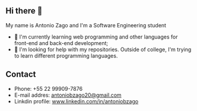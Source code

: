 ## Hi there 👋

My name is Antonio Zago and I'm a Software Engineering student

- 🌱 I'm currently learning web programming and other languages for front-end and back-end development;
- 🤔 I'm looking for help with my repositories. Outside of college, I'm trying to learn different programming languages.

## Contact

- Phone: +55 22 99909-7876
- E-mail addres: antoniobzago20@gmail.com
- Linkdin profile: www.linkedin.com/in/antoniobzago
